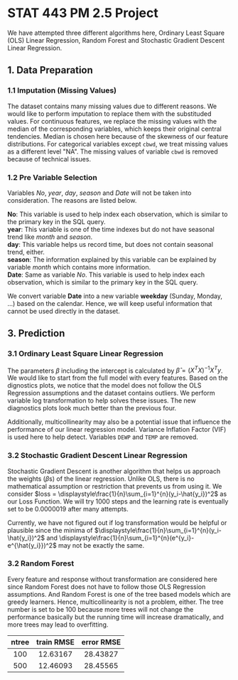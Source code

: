 # **STAT 443** PM 2.5 Project
We have attempted three different algorithms here, Ordinary Least Square (OLS) Linear Regression, Random Forest and Stochastic Gradient Descent Linear Regression.

## 1. Data Preparation
### 1.1 Imputation (Missing Values)
The dataset contains many missing values due to different reasons. We would like to perform imputation to replace them with the substituded values. For continuous features, we replace the missing values with the median of the corresponding variables, which keeps their original central tendencies. Median is chosen here because of the skewness of our feature distributions. For categorical variables except `cbwd`, we treat missing values as a different level "NA". The missing values of variable `cbwd` is removed because of technical issues. 

### 1.2 Pre Variable Selection
Variables *No*, *year*, *day*, *season* and *Date* will not be taken into consideration. The reasons are listed below. 

**No**: This variable is used to help index each observation, which is similar to the primary key in the SQL query.  
**year**: This variable is one of the time indexes but do not have seasonal trend like *month* and *season*.  
**day**: This variable helps us record time, but does not contain seasonal trend, either.  
**season**: The information explained by this variable can be explained by variable *month* which contains more information.  
**Date**: Same as variable *No*. This variable is used to help index each observation, which is similar to the primary key in the SQL query.

We convert variable **Date** into a new variable **weekday** (Sunday, Monday, ...) based on the calendar. Hence, we will keep useful information that cannot be used directly in the dataset. 

## 3. Prediction
### 3.1 Ordinary Least Square Linear Regression
The parameters $\beta$ including the intercept is calculated by $\hat{\beta} = (X^T X)^{-1}X^Ty$. We would like to start from the full model with every features. Based on the dignostics plots, we notice that the model does not follow the OLS Regression assumptions and the dataset contains outliers. We perform variable log transformation to help solves these issues. The new diagnostics plots look much better than the previous four. 

Additionally, multicollinearity may also be a potential issue that influence the performance of our linear regression model. Variance Inflation Factor (VIF) is used here to help detect. Variables `DEWP` and `TEMP` are removed. 

### 3.2 Stochastic Gradient Descent Linear Regression
Stochastic Gradient Descent is another algorithm that helps us approach the weights ($\beta$s) of the linear regression. Unlike OLS, there is no mathematical assumption or restriction that prevents us from using it. We consider $loss = \displaystyle\frac{1}{n}\sum_{i=1}^{n}(y_i-\hat{y_i})^2$ as our Loss Function. We will try 1000 steps and the learning rate is eventually set to be 0.0000019 after many attempts. 

Currently, we have not figured out if log transformation would be helpful or plausible since the minima of $\displaystyle\frac{1}{n}\sum_{i=1}^{n}(y_i-\hat{y_i})^2$ and \displaystyle\frac{1}{n}\sum_{i=1}^{n}(e^{y_i}-e^{\hat{y_i}})^2$ may not be exactly the same. 

### 3.2 Random Forest
Every feature and response without transformation are considered here since Random Forest does not have to follow those OLS Regression assumptions. And Random Forest is one of the tree based models which are greedy learners. Hence, multicollinearity is not a problem, either. The tree number is set to be 100 because more trees will not change the performance basically but the running time will increase dramatically, and more trees may lead to overfitting. 

| ntree | train RMSE | error RMSE |
|:-----:|:----------:|:----------:|
|  100  |  12.63167  |  28.43827  |
|  500  |  12.46093  |  28.45565  |
